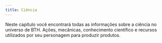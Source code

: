 ```yaml
---
title: Ciência
---
```


Neste capítulo você encontrará todas as informações sobre a ciência no universo de BTH. Ações, mecânicas, conhecimento científico e recursos utilizados por seu personagem para produzir produtos.

